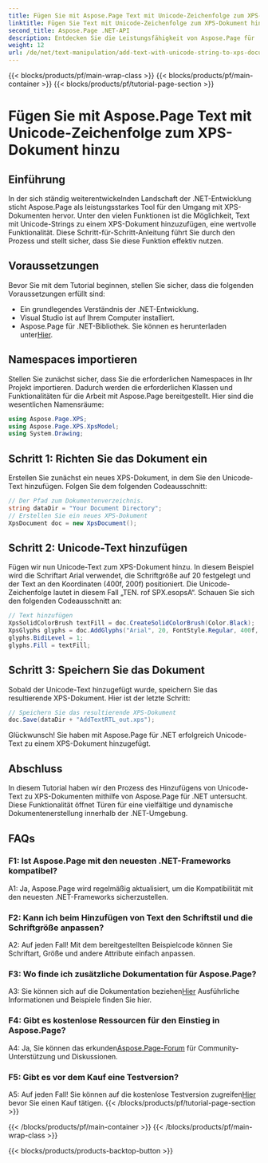 ```yaml
---
title: Fügen Sie mit Aspose.Page Text mit Unicode-Zeichenfolge zum XPS-Dokument hinzu
linktitle: Fügen Sie Text mit Unicode-Zeichenfolge zum XPS-Dokument hinzu
second_title: Aspose.Page .NET-API
description: Entdecken Sie die Leistungsfähigkeit von Aspose.Page für .NET mit unserer Schritt-für-Schritt-Anleitung zum Hinzufügen von Unicode-Text zu XPS-Dokumenten.
weight: 12
url: /de/net/text-manipulation/add-text-with-unicode-string-to-xps-document/
---
```


{{< blocks/products/pf/main-wrap-class >}}
{{< blocks/products/pf/main-container >}}
{{< blocks/products/pf/tutorial-page-section >}}

# Fügen Sie mit Aspose.Page Text mit Unicode-Zeichenfolge zum XPS-Dokument hinzu

## Einführung

In der sich ständig weiterentwickelnden Landschaft der .NET-Entwicklung sticht Aspose.Page als leistungsstarkes Tool für den Umgang mit XPS-Dokumenten hervor. Unter den vielen Funktionen ist die Möglichkeit, Text mit Unicode-Strings zu einem XPS-Dokument hinzuzufügen, eine wertvolle Funktionalität. Diese Schritt-für-Schritt-Anleitung führt Sie durch den Prozess und stellt sicher, dass Sie diese Funktion effektiv nutzen.

## Voraussetzungen

Bevor Sie mit dem Tutorial beginnen, stellen Sie sicher, dass die folgenden Voraussetzungen erfüllt sind:

- Ein grundlegendes Verständnis der .NET-Entwicklung.
- Visual Studio ist auf Ihrem Computer installiert.
-  Aspose.Page für .NET-Bibliothek. Sie können es herunterladen unter[Hier](https://releases.aspose.com/page/net/).

## Namespaces importieren

Stellen Sie zunächst sicher, dass Sie die erforderlichen Namespaces in Ihr Projekt importieren. Dadurch werden die erforderlichen Klassen und Funktionalitäten für die Arbeit mit Aspose.Page bereitgestellt. Hier sind die wesentlichen Namensräume:

```csharp
using Aspose.Page.XPS;
using Aspose.Page.XPS.XpsModel;
using System.Drawing;
```

## Schritt 1: Richten Sie das Dokument ein

Erstellen Sie zunächst ein neues XPS-Dokument, in dem Sie den Unicode-Text hinzufügen. Folgen Sie dem folgenden Codeausschnitt:

```csharp
// Der Pfad zum Dokumentenverzeichnis.
string dataDir = "Your Document Directory";
// Erstellen Sie ein neues XPS-Dokument
XpsDocument doc = new XpsDocument();
```

## Schritt 2: Unicode-Text hinzufügen

Fügen wir nun Unicode-Text zum XPS-Dokument hinzu. In diesem Beispiel wird die Schriftart Arial verwendet, die Schriftgröße auf 20 festgelegt und der Text an den Koordinaten (400f, 200f) positioniert. Die Unicode-Zeichenfolge lautet in diesem Fall „TEN. rof SPX.esopsA“. Schauen Sie sich den folgenden Codeausschnitt an:

```csharp
// Text hinzufügen
XpsSolidColorBrush textFill = doc.CreateSolidColorBrush(Color.Black);
XpsGlyphs glyphs = doc.AddGlyphs("Arial", 20, FontStyle.Regular, 400f, 200f, "TEN. rof SPX.esopsA");
glyphs.BidiLevel = 1;
glyphs.Fill = textFill;
```

## Schritt 3: Speichern Sie das Dokument

Sobald der Unicode-Text hinzugefügt wurde, speichern Sie das resultierende XPS-Dokument. Hier ist der letzte Schritt:

```csharp
// Speichern Sie das resultierende XPS-Dokument
doc.Save(dataDir + "AddTextRTL_out.xps");
```

Glückwunsch! Sie haben mit Aspose.Page für .NET erfolgreich Unicode-Text zu einem XPS-Dokument hinzugefügt.

## Abschluss

In diesem Tutorial haben wir den Prozess des Hinzufügens von Unicode-Text zu XPS-Dokumenten mithilfe von Aspose.Page für .NET untersucht. Diese Funktionalität öffnet Türen für eine vielfältige und dynamische Dokumentenerstellung innerhalb der .NET-Umgebung.

## FAQs

### F1: Ist Aspose.Page mit den neuesten .NET-Frameworks kompatibel?

A1: Ja, Aspose.Page wird regelmäßig aktualisiert, um die Kompatibilität mit den neuesten .NET-Frameworks sicherzustellen.

### F2: Kann ich beim Hinzufügen von Text den Schriftstil und die Schriftgröße anpassen?

A2: Auf jeden Fall! Mit dem bereitgestellten Beispielcode können Sie Schriftart, Größe und andere Attribute einfach anpassen.

### F3: Wo finde ich zusätzliche Dokumentation für Aspose.Page?

 A3: Sie können sich auf die Dokumentation beziehen[Hier](https://reference.aspose.com/page/net/) Ausführliche Informationen und Beispiele finden Sie hier.

### F4: Gibt es kostenlose Ressourcen für den Einstieg in Aspose.Page?

 A4: Ja, Sie können das erkunden[Aspose.Page-Forum](https://forum.aspose.com/c/page/39) für Community-Unterstützung und Diskussionen.

### F5: Gibt es vor dem Kauf eine Testversion?

 A5: Auf jeden Fall! Sie können auf die kostenlose Testversion zugreifen[Hier](https://releases.aspose.com/) bevor Sie einen Kauf tätigen.
{{< /blocks/products/pf/tutorial-page-section >}}

{{< /blocks/products/pf/main-container >}}
{{< /blocks/products/pf/main-wrap-class >}}

{{< blocks/products/products-backtop-button >}}
